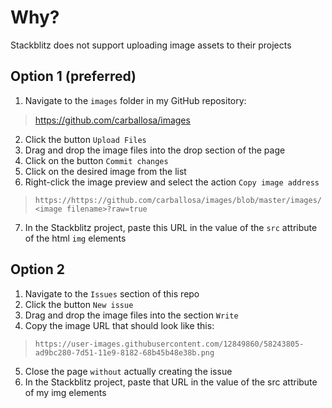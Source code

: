 # Why?
Stackblitz does not support uploading image assets to their projects

## Option 1 (preferred)
1. Navigate to the `images` folder in my GitHub repository:
> https://github.com/carballosa/images
2. Click the button `Upload Files` 
3. Drag and drop the image files into the drop section of the page
4. Click on the button `Commit changes`
5. Click on the desired image from the list
6. Right-click the image preview and select the action `Copy image address` 
>  ```https://https://github.com/carballosa/images/blob/master/images/<image filename>?raw=true```
7. In the Stackblitz project, paste this URL in the value of the `src` attribute of the html `img` elements

## Option 2
1. Navigate to the `Issues` section of this repo
2. Click the button `New issue` 
3. Drag and drop the image files into the section `Write`
4. Copy the image URL that should look like this:
>  ```https://user-images.githubusercontent.com/12849860/58243805-ad9bc280-7d51-11e9-8182-68b45b48e38b.png```
5. Close the page `without` actually creating the issue
6. In the Stackblitz project, paste that URL in the value of the src attribute of my img elements
